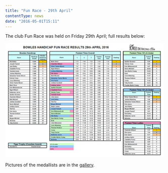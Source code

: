 ```yaml
---
title: "Fun Race - 29th April"
contentType: news
date: "2016-05-01T15:11"
---
```


The club Fun Race was held on Friday 29th April; full results below:

![results](Bowles_April_2016_handicap_results.jpg)

Pictures of the medallists are in the [gallery](/gallery/2016).

